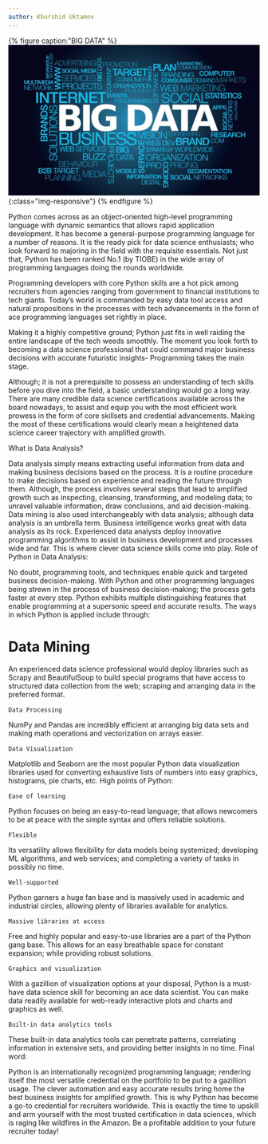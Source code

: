 ```yaml
---
author: Khurshid Uktamov
---
```


{% figure caption:"BIG DATA" %}
![BIG DATA](/assets/images/BIG%20DATA.jpeg){:class="img-responsive"}
{% endfigure %}

Python comes across as an object-oriented high-level programming language with dynamic semantics that allows rapid application development. It has become a general-purpose programming language for a number of reasons.  It is the ready pick for data science enthusiasts; who look forward to majoring in the field with the requisite essentials. Not just that, Python has been ranked No.1 (by TIOBE) in the wide array of programming languages doing the rounds worldwide.

Programming developers with core Python skills are a hot pick among recruiters from agencies ranging from government to financial institutions to tech giants. Today’s world is commanded by easy data tool access and natural propositions in the processes with tech advancements in the form of ace programming languages set rightly in place.

Making it a highly competitive ground; Python just fits in well raiding the entire landscape of the tech weeds smoothly. The moment you look forth to becoming a data science professional that could command major business decisions with accurate futuristic insights- Programming takes the main stage.

Although; it is not a prerequisite to possess an understanding of tech skills before you dive into the field, a basic understanding would go a long way. There are many credible data science certifications available across the board nowadays, to assist and equip you with the most efficient work prowess in the form of core skillsets and credential advancements. Making the most of these certifications would clearly mean a heightened data science career trajectory with amplified growth.

What is Data Analysis?

Data analysis simply means extracting useful information from data and making business decisions based on the process. It is a routine procedure to make decisions based on experience and reading the future through them. Although, the process involves several steps that lead to amplified growth such as inspecting, cleansing, transforming, and modeling data; to unravel valuable information, draw conclusions, and aid decision-making. Data mining is also used interchangeably with data analysis; although data analysis is an umbrella term. Business intelligence works great with data analysis as its rock. Experienced data analysts deploy innovative programming algorithms to assist in business development and processes wide and far. This is where clever data science skills come into play.
Role of Python in Data Analysis:

No doubt, programming tools, and techniques enable quick and targeted business decision-making. With Python and other programming languages being strewn in the process of business decision-making; the process gets faster at every step. Python exhibits multiple distinguishing features that enable programming at a supersonic speed and accurate results. The ways in which Python is applied include through:

#    Data Mining

An experienced data science professional would deploy libraries such as Scrapy and BeautifulSoup to build special programs that have access to structured data collection from the web; scraping and arranging data in the preferred format.

    Data Processing

NumPy and Pandas are incredibly efficient at arranging big data sets and making math operations and vectorization on arrays easier.

    Data Visualization

Matplotlib and Seaborn are the most popular Python data visualization libraries used for converting exhaustive lists of numbers into easy graphics, histograms, pie charts, etc.
High points of Python:

    Ease of learning

Python focuses on being an easy-to-read language; that allows newcomers to be at peace with the simple syntax and offers reliable solutions.

    Flexible

Its versatility allows flexibility for data models being systemized; developing ML algorithms, and web services; and completing a variety of tasks in possibly no time.

    Well-supported

Python garners a huge fan base and is massively used in academic and industrial circles, allowing plenty of libraries available for analytics.

    Massive libraries at access

Free and highly popular and easy-to-use libraries are a part of the Python gang base. This allows for an easy breathable space for constant expansion; while providing robust solutions.

    Graphics and visualization

With a gazillion of visualization options at your disposal, Python is a must-have data science skill for becoming an ace data scientist. You can make data readily available for web-ready interactive plots and charts and graphics as well.

    Built-in data analytics tools

These built-in data analytics tools can penetrate patterns, correlating information in extensive sets, and providing better insights in no time.
Final word:

Python is an internationally recognized programming language; rendering itself the most versatile credential on the portfolio to be put to a gazillion usage. The clever automation and easy accurate results bring home the best business insights for amplified growth. This is why Python has become a go-to credential for recruiters worldwide. This is exactly the time to upskill and arm yourself with the most trusted certification in data sciences, which is raging like wildfires in the Amazon. Be a profitable addition to your future recruiter today!